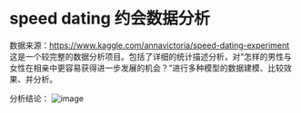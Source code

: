 # speed dating 约会数据分析

数据来源：https://www.kaggle.com/annavictoria/speed-dating-experiment    
这是一个较完整的数据分析项目。包括了详细的统计描述分析，对“怎样的男性与女性在相亲中更容易获得进一步发展的机会？”进行多种模型的数据建模、比较效果、并分析。  

分析结论：
![image](https://github.com/hemath1001/DM_ML_DL/blob/master/speed%20dating%20%E7%BA%A6%E4%BC%9A%E6%95%B0%E6%8D%AE%E5%88%86%E6%9E%90/summary.png?raw=true)
